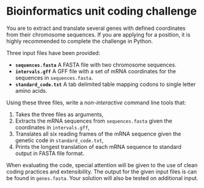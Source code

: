 # Bioinformatics unit coding challenge

You are to extract and translate several genes with defined coordinates from their chromosome sequences. If you are applying for a position, it is highly recommended to complete the challenge in Python.

Three input files have been provided:

* **`sequences.fasta`** A FASTA file with two chromosome sequences.
* **`intervals.gff`** A GFF file with a set of mRNA coordinates for the sequences in `sequences.fasta`.
* **`standard_code.txt`** A tab delimited table mapping codons to single letter amino acids.

Using these three files, write a *non-interactive* command line tools that:

1. Takes the three files as arguments,
2. Extracts the mRNA sequences from `sequences.fasta` given the coordinates in `intervals.gff`,
3. Translates all six reading frames of the mRNA sequence given the genetic code in `standard_code.txt`,
4. Prints the longest translation of each mRNA sequence to standard output in FASTA file format.

When evaluating the code, special attention will be given to the use of clean coding practices and extensibility. The output for the given input files is can be found in `genes.fasta`. Your solution will also be tested on additional input.
